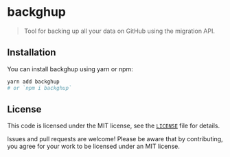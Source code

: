 # backghup

> Tool for backing up all your data on GitHub using the migration API.

<!-- TODO: A longer introduction to the module. -->

## Installation

You can install backghup using yarn or npm:

```sh
yarn add backghup
# or `npm i backghup`
```

<!--
## Example usage

TODO: Describe the usage example(s).

```ts
// TODO: Example code.
```
-->

## License

This code is licensed under the MIT license, see the [`LICENSE`](LICENSE) file for details.

Issues and pull requests are welcome! Please be aware that by contributing, you agree for your work to be licensed under an MIT license.
